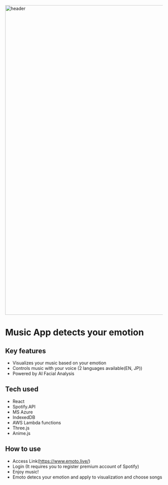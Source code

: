 <img width="990" alt="header" src="https://user-images.githubusercontent.com/44974307/65474625-87c92a80-deb7-11e9-9889-d203aade2068.png">

<h1>Music App detects your emotion</h1>

## Key features
- Visualizes your music based on your emotion
- Controls music with your voice (2 languages available(EN, JP))
- Powered by AI Facial Analysis

## Tech used
- React
- Spotify.API
- MS Azure
- IndexedDB
- AWS Lambda functions
- Three.js
- Anime.js


## How to use

- Access Link(https://www.emoto.live/)
- Login (It requires you to register premium account of Spotify)
- Enjoy music!
- Emoto detecs your emotion and apply to visualization and choose songs
